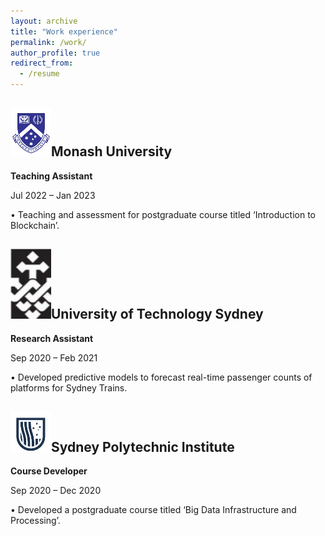 ```yaml
---
layout: archive
title: "Work experience"
permalink: /work/
author_profile: true
redirect_from:
  - /resume
---
```

![MNS](../images/MNS.png)Monash University
-

**Teaching Assistant**

Jul 2022 – Jan 2023

• Teaching and assessment for postgraduate course titled ‘Introduction to Blockchain’.

![UTS](../images/UTS1.png)University of Technology Sydney
-

**Research Assistant**

Sep 2020 – Feb 2021

• Developed predictive models to forecast real-time passenger counts of platforms for Sydney Trains.

![SPI](../images/SPI.png)Sydney Polytechnic Institute
-

**Course Developer**

Sep 2020 – Dec 2020

• Developed a postgraduate course titled ‘Big Data Infrastructure and Processing’.
